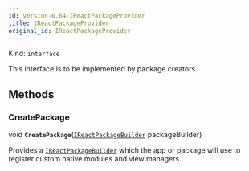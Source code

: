 ```yaml
---
id: version-0.64-IReactPackageProvider
title: IReactPackageProvider
original_id: IReactPackageProvider
---
```


Kind: `interface`



This interface is to be implemented by package creators.



## Methods
### CreatePackage
void **`CreatePackage`**([`IReactPackageBuilder`](IReactPackageBuilder) packageBuilder)

Provides a [`IReactPackageBuilder`](IReactPackageBuilder) which the app or package will use to register custom native modules and view managers.




